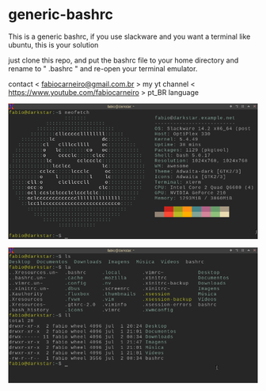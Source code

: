 # generic-bashrc
This is a generic bashrc, if you use slackware and you want a terminal like ubuntu, this is your solution

just clone this repo, and put the bashrc file to your home directory and rename to " .bashrc " and re-open
your terminal emulator.

contact < fabiocarneiro@gmail.com.br >
my yt channel < https://www.youtube.com/fabiocarneiro >  pt_BR language

![alt text](https://github.com/bynmboy/generic-bashrc/blob/master/bash-001.png)


![alt text](https://github.com/bynmboy/generic-bashrc/blob/master/bash-002.png)
